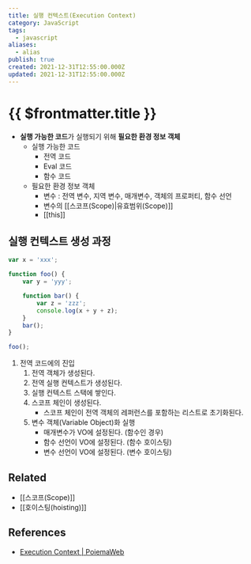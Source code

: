 ```yaml
---
title: 실행 컨텍스트(Execution Context)
category: JavaScript
tags:
  - javascript
aliases:
  - alias
publish: true
created: 2021-12-31T12:55:00.000Z
updated: 2021-12-31T12:55:00.000Z
---
```


# {{ $frontmatter.title }}

- **실행 가능한 코드**가 실행되기 위해 **필요한 환경 정보 객체**
  - 실행 가능한 코드
    - 전역 코드
    - Eval 코드
    - 함수 코드
  - 필요한 환경 정보 객체
    - 변수 : 전역 변수, 지역 변수, 매개변수, 객체의 프로퍼티, 함수 선언
    - 변수의 [[스코프(Scope)|유효범위(Scope)]]
    - [[this]]

## 실행 컨텍스트 생성 과정

```js
var x = 'xxx';

function foo() {
	var y = 'yyy';

	function bar() {
		var z = 'zzz';
		console.log(x + y + z);
	}
	bar();
}

foo();
```

1. 전역 코드에의 진입
   1. 전역 객체가 생성된다.
   2. 전역 실행 컨텍스트가 생성된다.
   3. 실행 컨텍스트 스택에 쌓인다.
   4. 스코프 체인이 생성된다.
      - 스코프 체인이 전역 객체의 레퍼런스를 포함하는 리스트로 초기화된다.
   5. 변수 객체(Variable Object)화 실행
      - 매개변수가 VO에 설정된다. (함수인 경우)
      - 함수 선언이 VO에 설정된다. (함수 호이스팅)
      - 변수 선언이 VO에 설정된다. (변수 호이스팅)

## Related

- [[스코프(Scope)]]
- [[호이스팅(hoisting)]]

## References

- [Execution Context | PoiemaWeb](https://poiemaweb.com/js-execution-context#31-%EC%A0%84%EC%97%AD-%EC%BD%94%EB%93%9C%EC%97%90%EC%9D%98-%EC%A7%84%EC%9E%85)
